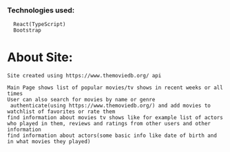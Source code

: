 ### Technologies used:
      React(TypeScript)
      Bootstrap

# About Site:
    Site created using https://www.themoviedb.org/ api

    Main Page shows list of popular movies/tv shows in recent weeks or all times
    User can also search for movies by name or genre
     authenticate(using https://www.themoviedb.org/) and add movies to watchlist of favorites or rate them
    find information about movies tv shows like for example list of actors who played in them, reviews and ratings from other users and other information
    find information about actors(some basic info like date of birth and in what movies they played)
    

